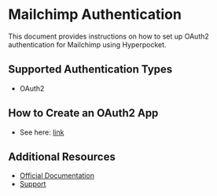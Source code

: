 # Mailchimp Authentication

This document provides instructions on how to set up OAuth2 authentication for Mailchimp using Hyperpocket.

## Supported Authentication Types

- OAuth2

## How to Create an OAuth2 App

- See here: [link](https://mailchimp.com/developer/marketing/guides/access-user-data-oauth-2/)

## Additional Resources

- [Official Documentation](https://mailchimp.com/developer/marketing/guides/quick-start/)
- [Support](https://mailchimp.com/help/) 